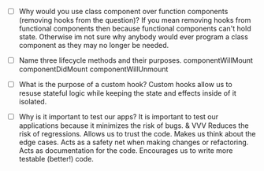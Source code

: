 - [ ] Why would you use class component over function components (removing hooks from the question)?
If you mean removing hooks from functional components then because functional components can't hold state.  Otherwise im not sure why anybody would ever program a class component as they may no longer be needed.

- [ ] Name three lifecycle methods and their purposes.
componentWillMount
componentDidMount
componentWillUnmount

- [ ] What is the purpose of a custom hook?
Custom hooks allow us to resuse stateful logic while keeping the state and effects inside of it isolated.

- [ ] Why is it important to test our apps?
It is important to test our applications because it minimizes the risk of bugs.  & VVV
Reduces the risk of regressions.
Allows us to trust the code.
Makes us think about the edge cases.
Acts as a safety net when making changes or refactoring.
Acts as documentation for the code.
Encourages us to write more testable (better!) code.